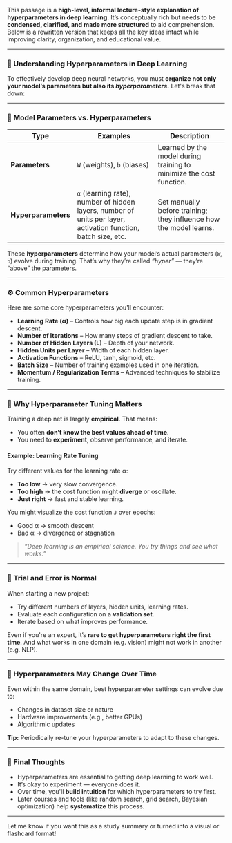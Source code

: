 This passage is a **high-level, informal lecture-style explanation of hyperparameters in deep learning**. It’s conceptually rich but needs to be **condensed, clarified, and made more structured** to aid comprehension. Below is a rewritten version that keeps all the key ideas intact while improving clarity, organization, and educational value.

---

### 📘 Understanding Hyperparameters in Deep Learning

To effectively develop deep neural networks, you must **organize not only your model’s parameters but also its *hyperparameters*.** Let's break that down:

---

### 🔧 Model Parameters vs. Hyperparameters

| Type                | Examples                                                                                                       | Description                                                         |
| ------------------- | -------------------------------------------------------------------------------------------------------------- | ------------------------------------------------------------------- |
| **Parameters**      | `W` (weights), `b` (biases)                                                                                    | Learned by the model during training to minimize the cost function. |
| **Hyperparameters** | `α` (learning rate), number of hidden layers, number of units per layer, activation function, batch size, etc. | Set manually before training; they influence how the model learns.  |

These **hyperparameters** determine how your model’s actual parameters (`W`, `b`) evolve during training. That’s why they’re called *“hyper”* — they’re “above” the parameters.

---

### ⚙️ Common Hyperparameters

Here are some core hyperparameters you'll encounter:

* **Learning Rate (α)** – Controls how big each update step is in gradient descent.
* **Number of Iterations** – How many steps of gradient descent to take.
* **Number of Hidden Layers (L)** – Depth of your network.
* **Hidden Units per Layer** – Width of each hidden layer.
* **Activation Functions** – ReLU, tanh, sigmoid, etc.
* **Batch Size** – Number of training examples used in one iteration.
* **Momentum / Regularization Terms** – Advanced techniques to stabilize training.

---

### 🔁 Why Hyperparameter Tuning Matters

Training a deep net is largely **empirical**. That means:

* You often **don’t know the best values ahead of time**.
* You need to **experiment**, observe performance, and iterate.

#### Example: Learning Rate Tuning

Try different values for the learning rate α:

* **Too low** → very slow convergence.
* **Too high** → the cost function might **diverge** or oscillate.
* **Just right** → fast and stable learning.

You might visualize the cost function `J` over epochs:

* Good α → smooth descent
* Bad α → divergence or stagnation

> *“Deep learning is an empirical science. You try things and see what works.”*

---

### 🧪 Trial and Error is Normal

When starting a new project:

* Try different numbers of layers, hidden units, learning rates.
* Evaluate each configuration on a **validation set**.
* Iterate based on what improves performance.

Even if you're an expert, it’s **rare to get hyperparameters right the first time**. And what works in one domain (e.g. vision) might not work in another (e.g. NLP).

---

### 🔄 Hyperparameters May Change Over Time

Even within the same domain, best hyperparameter settings can evolve due to:

* Changes in dataset size or nature
* Hardware improvements (e.g., better GPUs)
* Algorithmic updates

**Tip:** Periodically re-tune your hyperparameters to adapt to these changes.

---

### 🧠 Final Thoughts

* Hyperparameters are essential to getting deep learning to work well.
* It’s okay to experiment — everyone does it.
* Over time, you'll **build intuition** for which hyperparameters to try first.
* Later courses and tools (like random search, grid search, Bayesian optimization) help **systematize** this process.

---

Let me know if you want this as a study summary or turned into a visual or flashcard format!
